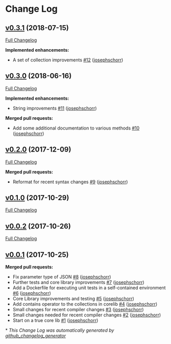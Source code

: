 # Change Log

## [v0.3.1](https://github.com/serulian/corelib/tree/v0.3.1) (2018-07-15)
[Full Changelog](https://github.com/serulian/corelib/compare/v0.3.0...v0.3.1)

**Implemented enhancements:**

- A set of collection improvements [\#12](https://github.com/serulian/corelib/pull/12) ([josephschorr](https://github.com/josephschorr))

## [v0.3.0](https://github.com/serulian/corelib/tree/v0.3.0) (2018-06-16)
[Full Changelog](https://github.com/serulian/corelib/compare/v0.2.0...v0.3.0)

**Implemented enhancements:**

- String improvements [\#11](https://github.com/serulian/corelib/pull/11) ([josephschorr](https://github.com/josephschorr))

**Merged pull requests:**

- Add some additional documentation to various methods [\#10](https://github.com/serulian/corelib/pull/10) ([josephschorr](https://github.com/josephschorr))

## [v0.2.0](https://github.com/serulian/corelib/tree/v0.2.0) (2017-12-09)
[Full Changelog](https://github.com/serulian/corelib/compare/v0.1.0...v0.2.0)

**Merged pull requests:**

- Reformat for recent syntax changes [\#9](https://github.com/serulian/corelib/pull/9) ([josephschorr](https://github.com/josephschorr))

## [v0.1.0](https://github.com/serulian/corelib/tree/v0.1.0) (2017-10-29)
[Full Changelog](https://github.com/serulian/corelib/compare/v0.0.2...v0.1.0)

## [v0.0.2](https://github.com/serulian/corelib/tree/v0.0.2) (2017-10-26)
[Full Changelog](https://github.com/serulian/corelib/compare/v0.0.1...v0.0.2)

## [v0.0.1](https://github.com/serulian/corelib/tree/v0.0.1) (2017-10-25)
**Merged pull requests:**

- Fix parameter type of JSON [\#8](https://github.com/serulian/corelib/pull/8) ([josephschorr](https://github.com/josephschorr))
- Further tests and core library improvements [\#7](https://github.com/serulian/corelib/pull/7) ([josephschorr](https://github.com/josephschorr))
- Add a Dockerfile for executing unit tests in a self-contained environment [\#6](https://github.com/serulian/corelib/pull/6) ([josephschorr](https://github.com/josephschorr))
- Core Library improvements and testing [\#5](https://github.com/serulian/corelib/pull/5) ([josephschorr](https://github.com/josephschorr))
- Add contains operator to the collections in corelib [\#4](https://github.com/serulian/corelib/pull/4) ([josephschorr](https://github.com/josephschorr))
- Small changes for recent compiler changes [\#3](https://github.com/serulian/corelib/pull/3) ([josephschorr](https://github.com/josephschorr))
- Small changes needed for recent compiler changes [\#2](https://github.com/serulian/corelib/pull/2) ([josephschorr](https://github.com/josephschorr))
- Start on a true core lib [\#1](https://github.com/serulian/corelib/pull/1) ([josephschorr](https://github.com/josephschorr))



\* *This Change Log was automatically generated by [github_changelog_generator](https://github.com/skywinder/Github-Changelog-Generator)*